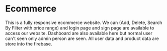 # Ecommerce
This  is a fully responsive ecommerce website. We can (Add, Delete, Search By Filter with price range) and login page and sign page are available to access our website. Dashboard are also available here but normal user can't seen only admin person are seen. All user data and product data are store into the firebase.
